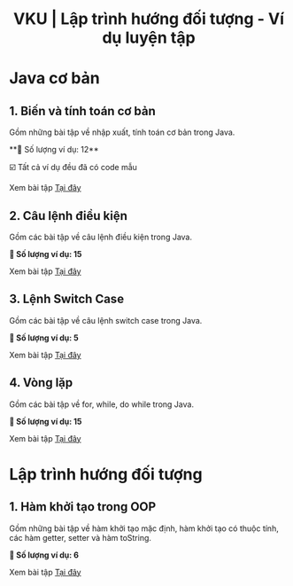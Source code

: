 <div align="center">

# VKU | Lập trình hướng đối tượng - Ví dụ luyện tập
</div>

# Java cơ bản

## 1. Biến và tính toán cơ bản

Gồm những bài tập về nhập xuất, tính toán cơ bản trong Java.

️**🎯 Số lượng ví dụ: 12**

☑️ Tất cả ví dụ đều đã có code mẫu

Xem bài tập [Tại đây](./basic-variable-and-calculations/)

## 2. Câu lệnh điều kiện

Gồm các bài tập về câu lệnh điều kiện trong Java.

**🎯 Số lượng ví dụ: 15**

Xem bài tập [Tại đây](./basic-conditional-statement/)

## 3. Lệnh Switch Case

Gồm các bài tập về câu lệnh switch case trong Java.

**🎯 Số lượng ví dụ: 5**

Xem bài tập [Tại đây](./basic-switchcase/)

## 4. Vòng lặp

Gồm các bài tập về for, while, do while trong Java.

**🎯 Số lượng ví dụ: 15**

Xem bài tập [Tại đây](./basic-loop/)

# Lập trình hướng đối tượng

## 1. Hàm khởi tạo trong OOP

Gồm những bài tập về hàm khởi tạo mặc định, hàm khởi tạo có thuộc tính, các hàm getter, setter và hàm toString.

**🎯 Số lượng ví dụ: 6**

Xem bài tập [Tại đây](./oop-constructor/)